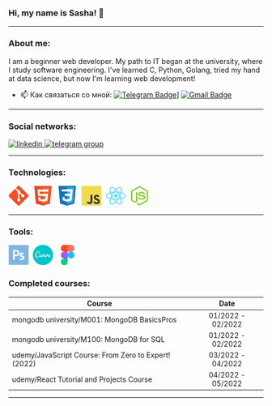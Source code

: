 ### Hi, my name is Sasha! 👋

---

### About me:

I am a beginner web developer. My path to IT began at the university, where I study software engineering. I've learned C, Python, Golang, tried my hand at data science, but now I'm learning web development!

- :mailbox: Как связаться со мной: [![Telegram Badge](https://img.shields.io/badge/-shevchuksasha-blue?style=flat&logo=Telegram&logoColor=white)](https://t.me/fantazer_2007)] [![Gmail Badge](https://img.shields.io/badge/-Gmail-red?style=flat&logo=Gmail&logoColor=white)](mailto:sashashevchuk212@gmail.com)

---

### Social networks:

<div id="badges">
    <a href="https://www.linkedin.com/in/oleksandr-shevchuk-ba2073260/" target="_blank">
      <img src="https://cdn-icons-png.flaticon.com/512/2504/2504799.png" width="40" height="40" alt="linkedin" />
    </a>
    <a href="https://t.me/fantazer_2007" target="_blank">
      <img src="https://cdn-icons-png.flaticon.com/512/2111/2111646.png" width="40" height="40" alt="telegram group" />
    </a>
</div>

---

### Technologies:

<div>
  <img src="https://github.com/devicons/devicon/blob/master/icons/git/git-original.svg" title="git" alt="git" width="40" height="40"/>&nbsp
  <img src="https://github.com/devicons/devicon/blob/master/icons/html5/html5-original.svg" title="html5" alt="html5" width="40" height="40"/>&nbsp
  <img src="https://github.com/devicons/devicon/blob/master/icons/css3/css3-original.svg" title="css" alt="css" width="40" height="40"/>&nbsp
  <img src="https://github.com/devicons/devicon/blob/master/icons/javascript/javascript-original.svg" title="javascript" alt="javascript" width="40" height="40"/>&nbsp
  <img src="https://github.com/devicons/devicon/blob/master/icons/react/react-original.svg" title="reactjs" alt="reactjs" width="40" height="40"/>&nbsp
  <img src="https://github.com/devicons/devicon/blob/master/icons/nodejs/nodejs-original.svg" title="nodejs" alt="nodejs" width="40" height="40"/>&nbsp
</div>

---

### Tools:

<div>
    <img src="https://github.com/devicons/devicon/blob/master/icons/photoshop/photoshop-plain.svg" title="photoshop" alt="photoshop" width="40" height="40"/>&nbsp;
    <img src="https://github.com/devicons/devicon/blob/master/icons/canva/canva-original.svg" title="canva" alt="canva" width="40" height="40"/>&nbsp;
    <img src="https://github.com/devicons/devicon/blob/master/icons/figma/figma-original.svg" title="figma" alt="figma" width="40" height="40"/>&nbsp;
</div>

### Completed courses:

| Course                                                          | Date              |
| ----------------------------------------------------------------| :---------------: |
| mongodb university/M001: MongoDB BasicsPros                     | 01/2022 - 02/2022 |
| mongodb university/M100: MongoDB for SQL                        | 01/2022 - 02/2022 |
| udemy/JavaScript Course: From Zero to Expert!  (2022)           | 03/2022 - 04/2022 |
| udemy/React Tutorial and Projects Course                        | 04/2022 - 05/2022 |

---
